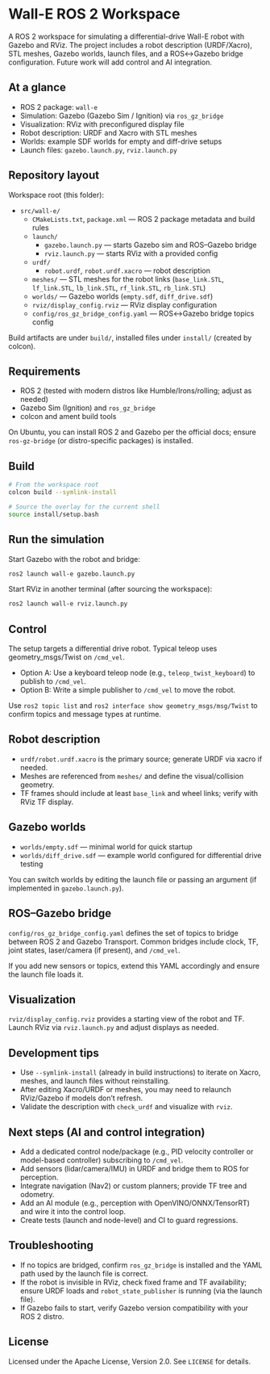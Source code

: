 # Wall-E ROS 2 Workspace

A ROS 2 workspace for simulating a differential-drive Wall-E robot with Gazebo and RViz. The project includes a robot description (URDF/Xacro), STL meshes, Gazebo worlds, launch files, and a ROS↔Gazebo bridge configuration. Future work will add control and AI integration.

## At a glance

- ROS 2 package: `wall-e`
- Simulation: Gazebo (Gazebo Sim / Ignition) via `ros_gz_bridge`
- Visualization: RViz with preconfigured display file
- Robot description: URDF and Xacro with STL meshes
- Worlds: example SDF worlds for empty and diff-drive setups
- Launch files: `gazebo.launch.py`, `rviz.launch.py`

## Repository layout

Workspace root (this folder):

- `src/wall-e/`
	- `CMakeLists.txt`, `package.xml` — ROS 2 package metadata and build rules
	- `launch/`
		- `gazebo.launch.py` — starts Gazebo sim and ROS–Gazebo bridge
		- `rviz.launch.py` — starts RViz with a provided config
	- `urdf/`
		- `robot.urdf`, `robot.urdf.xacro` — robot description
	- `meshes/` — STL meshes for the robot links (`base_link.STL`, `lf_link.STL`, `lb_link.STL`, `rf_link.STL`, `rb_link.STL`)
	- `worlds/` — Gazebo worlds (`empty.sdf`, `diff_drive.sdf`)
	- `rviz/display_config.rviz` — RViz display configuration
	- `config/ros_gz_bridge_config.yaml` — ROS↔Gazebo bridge topics config

Build artifacts are under `build/`, installed files under `install/` (created by colcon).

## Requirements

- ROS 2 (tested with modern distros like Humble/Irons/rolling; adjust as needed)
- Gazebo Sim (Ignition) and `ros_gz_bridge`
- colcon and ament build tools

On Ubuntu, you can install ROS 2 and Gazebo per the official docs; ensure `ros-gz-bridge` (or distro-specific packages) is installed.

## Build

```bash
# From the workspace root
colcon build --symlink-install

# Source the overlay for the current shell
source install/setup.bash
```

## Run the simulation

Start Gazebo with the robot and bridge:

```bash
ros2 launch wall-e gazebo.launch.py
```

Start RViz in another terminal (after sourcing the workspace):

```bash
ros2 launch wall-e rviz.launch.py
```

## Control

The setup targets a differential drive robot. Typical teleop uses geometry_msgs/Twist on `/cmd_vel`.

- Option A: Use a keyboard teleop node (e.g., `teleop_twist_keyboard`) to publish to `/cmd_vel`.
- Option B: Write a simple publisher to `/cmd_vel` to move the robot.

Use `ros2 topic list` and `ros2 interface show geometry_msgs/msg/Twist` to confirm topics and message types at runtime.

## Robot description

- `urdf/robot.urdf.xacro` is the primary source; generate URDF via xacro if needed.
- Meshes are referenced from `meshes/` and define the visual/collision geometry.
- TF frames should include at least `base_link` and wheel links; verify with RViz TF display.

## Gazebo worlds

- `worlds/empty.sdf` — minimal world for quick startup
- `worlds/diff_drive.sdf` — example world configured for differential drive testing

You can switch worlds by editing the launch file or passing an argument (if implemented in `gazebo.launch.py`).

## ROS–Gazebo bridge

`config/ros_gz_bridge_config.yaml` defines the set of topics to bridge between ROS 2 and Gazebo Transport. Common bridges include clock, TF, joint states, laser/camera (if present), and `/cmd_vel`.

If you add new sensors or topics, extend this YAML accordingly and ensure the launch file loads it.

## Visualization

`rviz/display_config.rviz` provides a starting view of the robot and TF. Launch RViz via `rviz.launch.py` and adjust displays as needed.

## Development tips

- Use `--symlink-install` (already in build instructions) to iterate on Xacro, meshes, and launch files without reinstalling.
- After editing Xacro/URDF or meshes, you may need to relaunch RViz/Gazebo if models don’t refresh.
- Validate the description with `check_urdf` and visualize with `rviz`.

## Next steps (AI and control integration)

- Add a dedicated control node/package (e.g., PID velocity controller or model-based controller) subscribing to `/cmd_vel`.
- Add sensors (lidar/camera/IMU) in URDF and bridge them to ROS for perception.
- Integrate navigation (Nav2) or custom planners; provide TF tree and odometry.
- Add an AI module (e.g., perception with OpenVINO/ONNX/TensorRT) and wire it into the control loop.
- Create tests (launch and node-level) and CI to guard regressions.

## Troubleshooting

- If no topics are bridged, confirm `ros_gz_bridge` is installed and the YAML path used by the launch file is correct.
- If the robot is invisible in RViz, check fixed frame and TF availability; ensure URDF loads and `robot_state_publisher` is running (via the launch file).
- If Gazebo fails to start, verify Gazebo version compatibility with your ROS 2 distro.

## License

Licensed under the Apache License, Version 2.0. See `LICENSE` for details.

